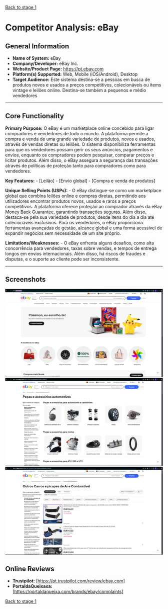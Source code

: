 [Back to stage 1](../b_stage_1_context_definition)


# Competitor Analysis: eBay 
## General Information 
- **Name of System:** eBay 
- **Company/Developer:** eBay Inc. 
- **Website/Product Page:** https://pt.ebay.com 
- **Platform(s) Supported:** Web, Mobile (iOS/Android), Desktop 
- **Target Audience:** Este sistema destina-se a pessoas em busca de produtos novos e usados a preços competitivos, colecionáveis ou items vintage e leilões online. Destina-se também a pequenos e médio vendedores 

--- 
## Core Functionality 

**Primary Purpose:** O eBay é um marketplace online concebido para ligar compradores e vendedores de todo o mundo. A plataforma permite a compra e venda de uma grande variedade de produtos, novos e usados, através de vendas diretas ou leilões. O sistema disponibiliza ferramentas para que os vendedores possam gerir os seus anúncios, pagamentos e envios, enquanto os compradores podem pesquisar, comparar preços e licitar produtos. Além disso, o eBay assegura a segurança das transações através de políticas de proteção tanto para compradores como para vendedores.

**Key Features:** - [Leilão] - [Envio global] - [Compra e venda de produtos] 

**Unique Selling Points (USPs):** - O eBay distingue-se como um marketplace global que combina leilões online e compras diretas, permitindo aos utilizadores encontrar produtos novos, usados e raros a preços competitivos. A plataforma oferece proteção ao comprador através da eBay Money Back Guarantee, garantindo transações seguras. Além disso, destaca-se pela sua variedade de produtos, desde itens do dia a dia até colecionáveis exclusivos. Para os vendedores, o eBay proporciona ferramentas avançadas de gestão, alcance global e uma forma acessível de expandir negócios sem necessidade de um site próprio. 

**Limitations/Weaknesses:** - O eBay enfrenta alguns desafios, como alta concorrência para vendedores, taxas sobre vendas, e tempos de entrega longos em envios internacionais. Além disso, há riscos de fraudes e disputas, e o suporte ao cliente pode ser inconsistente. 

---

## Screenshots
![eBay1](eBay1.png "AnImage or PDF file")
![eBay2](eBay2.png "AnImage or PDF file")
![eBay3](eBay3.png "AnImage or PDF file")


## Online Reviews
- **Trustpilot:** [https://pt.trustpilot.com/review/ebay.com]
- **PortaldaQueixaxa:** [https://portaldaqueixa.com/brands/ebay/complaints]


[Back to stage 1](../b_stage_1_context_definition)
